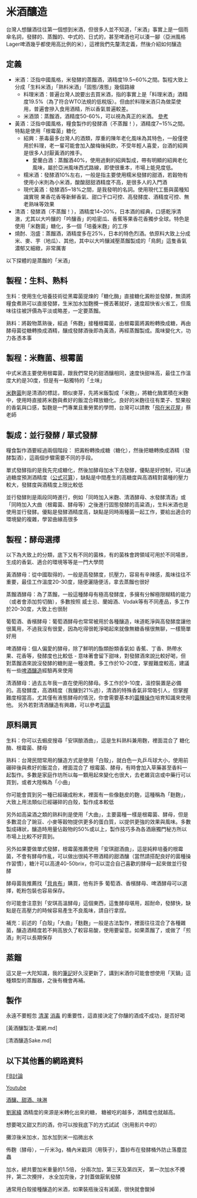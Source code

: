 # 米酒釀造

台灣人想釀酒往往第一個想到米酒，但很多人並不知道，「米酒」事實上是一個雨傘名詞，發酵的、蒸餾的、中式的、日式的，甚至啤酒也可以湊一腳（亞洲風格Lager啤酒幾乎都使用高比例的米），這裡我們先釐清定義，然後介紹如何釀造

## 定義

- 米酒：泛指中國風格，米發酵的蒸餾酒，酒精度19.5~60%之間。製程大致上分成「生料米酒」「熟料米酒」「固態/液態」幾個路線
  - 料理米酒：普遍台灣人說要出去買米酒，指的事實上是「料理米酒」酒精度19.5%（為了符合WTO法規的低稅版）。但由於料理米酒只為做菜使用，普遍會摻入食用酒精，所以香氣普遍較差。
  - 米酒頭：蒸餾酒，酒精度50-60%，可以視為真正的米酒。 [參考](https://www.foodnext.net/science/machining/paper/5111574619)
- 黃酒：泛指中國風格，糧食製作的發酵酒（不蒸餾！），酒精度7~15%之間。特點是使用「根霉菌」糖化
  - 紹興：荼毒最多台灣人的酒類，厚重的陳年老化風味為其特色，一般僅使用於料理，老一輩可能會加入酸梅後純飲，不受年輕人喜愛，台酒的紹興是很多人討厭黃酒的推手。
    - 愛蘭白酒：蒸餾酒40%，使用過剩的紹興製成，帶有明顯的紹興老化風味，屬於亞洲風味西式路線，即使很重本，市場上能見度低。
  - 糯米酒：發酵酒10%左右，一般是指主要使用糯米發酵的甜酒，若穀物有使用小米則為小米酒，酸酸甜甜酒精度不高，是很多人的入門酒
  - 現代黃酒：發酵酒5~18%之間，是我發明的名詞。使用現代工藝與菌種知識實現 果香花香等新鮮香氣、甜口干口可控、高發酵度、酒精度可控、無老熟味等效果
- 清酒：發酵酒（不蒸餾！），酒精度14~20%，日本酒的經典，口感乾淨清澈，尤其以大吟釀的「吟釀香」的哈密瓜、香蕉等果香花香獨步全球。特色是使用「米麴菌」糖化，多一個「培養米麴」的工序
- 燒酎、泡盛：蒸餾酒，酒精度多在25%，日本的特色烈酒。依原料大致上分成 米、麥、芋（地瓜）、其他，其中以大吟釀減壓蒸餾製成的「鳥飼」這隻香氣濃郁又細緻，非常厲害

以下探體的是蒸餾的「米酒」

## 製程：生料、熟料

生料：使用生化培養技術從黑霉菌提煉的「糖化酶」直接糖化澱粉並發酵，無須將糧食煮熟可以直接發酵，生米加水加麴攪一攪丟著就好，速度超快省火省工，但風味往往被評價為平淡或略差，一定要蒸餾。

熟料：將穀物蒸熟後，經過「佈麴」接種根霉菌，由根霉菌將澱粉轉換成糖，再由酵母菌從糖轉換成酒精，釀成發酵酒後即為黃酒，再經蒸餾製成。風味變化大，功力各憑本事

## 製程：米麴菌、根霉菌

中式米酒主要使用根霉菌，跟我們常見的甜酒釀相同，速度快甜味高，最佳工作溫度大約是30度，但是有一點獨特的「土味」

[米麴菌](日本麴.md)則是清酒的標誌，類似麥芽，先將米飯製成「米麴」，將糖化酶累積在米麴中，使用時直接將米麴與煮好的飯混合釋放糖化。良好的米麴往往有栗子、堅果般的香氣與口感，製麴是一門專業且重勞累的學問，台灣可以請教「[飛在米花屋](https://www.facebook.com/p/%E9%A3%9B%E5%9C%A8%E7%B1%B3%E8%8A%B1%E5%B1%8B-%E7%A8%AE%E9%BA%B4-%E8%8F%8C%E7%A8%AE-100063939556383/)」蔡老師

## 製成：並行發酵 / 單式發酵

糧食製作酒要經過兩個階段： 把澱粉轉換成糖（糖化），然後把糖轉換成酒精（發酵製酒），這兩個步驟需要不同的手段。

單式發酵指的是我先完成糖化，然後加酵母加水下去發酵，優點是好控制，可以通過糖度預測酒精度（[公式可算](如何計算酒精ABV-苦度IBU.md)），缺點是中間產生的高糖度與高酒精對菌種的壓力較大，發酵度與酒精度上限比較低

並行發酵則是兩段同時進行，例如「同時加入米麴、清酒酵母、水發酵清酒」或「同時加入大曲（根霉菌、酵母等）之後進行固態發酵的高粱酒」，生料米酒也是使用並行發酵。優點是發酵酒精度高，缺點是同時兩種菌一起工作，要給出適合的環境變的複雜，學習曲線高很多

## 製程：酵母選擇

以下為大致上的分類，底下又有不同的菌株，有的菌株會跨領域可用於不同場景，生成的香氣、適合的環境等等是一門大學問

黃酒酵母：從中國取得的，一般是高發酵度，抗壓力，容易有辛辣感，風味往往不重要，最佳工作溫度20-30度，隨便灑隨便活，拿去蒸餾也很好

蒸餾酒酵母：為了蒸餾，一般這種酵母有極高發酵度，多擁有分解極限糊精的能力（或者會添加剪切酶），多數按照 威士忌、蘭姆酒、Vodak等有不同產品，多工作於20-30度，大致上也很耐

葡萄酒、香檳酵母：葡萄酒酵母也常常被用於各種釀造，味道乾淨與高發酵度讓他很萬用，不過我沒有很愛，因為吃得很乾淨喝起來就像無糖香檳很無聊，一樣簡單好用

啤酒酵母：個人偏愛的酵母，除了鮮明的酯類酚類香氣如 香蕉、丁香、熱帶水果、花香等，發酵度也比較低 - 意味著會留下甜味，對發酵酒來說比較好喝，但對蒸餾酒來說沒發酵的糖則是一種浪費。多工作於10-20度，掌握難度較高，建議有一些[啤酒釀造](https://www.pinkoi.com/store/hanbeer)經驗再來使用

清酒酵母：過去五年我一直在使用的酵母。多工作於9-10度，溫控裝置是必備的。高發酵度，高酒精度（我釀到21%過），清酒的特殊香氣非常吸引人，但掌握難度相當高，尤其僅有液態酵母的情況，你會需要基本的[菌種操作](微生物菌種活化及保存班.md)培育知識來使用他。 另外若對清酒釀造有興趣，可以參考[這篇](清酒釀造Sake.md)

## 原料購買

生料：你可以去蝦皮搜尋「安琪酿酒曲」，這是生料熟料兼用麴，裡面混合了 糖化酶、根霉菌、酵母

熟料：台灣民間常用的釀造方式是使用「白殼」，就白色一丸乒乓球大小，使用前碾碎後與煮好的飯混合，裡面混合了 根霉菌、酵母，有時會加入草藥甚至香料一起製作。多數是家庭作坊所以每一顆用起來變化也很大，去老雜貨店或中藥行可以買到，或者大陸稱為「小曲」

你可能會買到另一種已經碾成粉末，裡面有一些像麩皮的麴，這種稱為「麩麴」，大致上用法類似已經碾碎的白殼，製作成本較低

另外如高粱酒之類的熟料則是使用「大曲」，主要菌種一樣是根霉菌、酵母，但是多數混合了豌豆、小麥等穀物提供更多的蛋白質，以提供更強的效果與風味。多數製成磚狀，釀造時用量佔穀物的50%或以上，製作技巧多為各酒廠獨門秘方所以市場上比較不好買到。

另外如果要做單式發酵，根霉菌推薦使用「安琪甜酒曲」，這是純粹培養的根霉菌，不會有酵母作亂，可以做出很純不帶酒精的甜酒釀（當然請搭配良好的菌種操作習慣），糖汁可以高達40-50brix，你可以混合自己喜歡的酵母一起來做並行發酵

酵母菌我推薦找「[貝肯布](https://bakenbrew.store/zh/)」購買，他有許多 葡萄酒、香檳酵母、啤酒酵母可以選擇，乾粉包裝也容易保存。 

你可能會注意到「安琪高溫酵母」這個東西，這隻酵母堪用，超耐命，發酵快，缺點是在高壓力的時候容易產生不良風味，請自行拿捏。

補充：前述的「白殼」「大曲」「麩麴」一般是古法製作，裡面往往混合了各種雜菌，釀造酒精度若不夠高放久了較容易酸，使用要留意。如果蒸餾了，或做了「煎酒」則可以長期保存

## 蒸餾

這又是一大陀知識，我的[筆記](蒸餾.md)好久沒更新了，講到米酒你可能會想使用「天鍋」這種類型的蒸餾器，之後有機會再補。

## 製作

永遠不要輕忽 [清潔](清潔方式比較.md) [消毒](消毒方式比較.md) 的重要性，這直接決定了你釀的酒成不成功，是否好喝

[黃酒釀製法-葉網.md]

[清酒釀造Sake.md]

   
   
   

## 以下其他舊的網路資料

[FB討論](https://www.facebook.com/groups/homebrew.tw/permalink/1594062227277746/)

[Youtube](https://youtu.be/XrBTS7Ija1w)

[酒釀、甜酒、味淋](http://homeeconomics.pixnet.net/blog/post/66280469-146.%E9%85%92%E9%87%80%E3%80%81%E7%94%9C%E9%85%92%E3%80%81%E5%91%B3%E9%86%82)


[劉家緯](https://www.facebook.com/ljw561?fref=ufi)
酒精度的來源是米轉化出來的糖，
糖被吃的越多，酒精度也就越高。

想要喝又甜又烈的酒，你可以按我底下的方式試試（別用影片中的）

攤涼後米加水，加水加到米一掐微出水

佈麴（酵母），一斤米3g，桶內米戳洞（用筷子），蓋紗布在發酵桶外防止落塵昆蟲

加水，總共要加米重量的1.5倍，
分兩次加，第三天及第四天，
第一次加水不攪拌，第二次攪拌，
水全加完後，才封蓋做厭氧發酵

通常用白殼接種釀造的米酒，如果裝瓶後沒有滅菌，很快就會酸掉